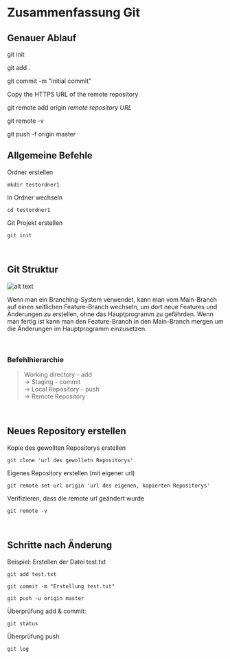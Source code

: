 # Zusammenfassung Git

## Genauer Ablauf

git init

git add .

git commit -m "initial commit"

Copy the HTTPS URL of the remote repository 

git remote add origin *remote repository URL*

git remote -v

git push -f origin master


## Allgemeine Befehle

Ordner erstellen

    mkdir testordner1	

In Ordner wechseln	

    cd testordner1

Git Projekt erstellen

    git init
<br>

## Git Struktur

![alt text](https://lh3.googleusercontent.com/proxy/VRM_6_CJNKhI25iozN6ayZnhSNUdLvt4gamZzPQczW1jq8gb82g1irPeg4u0f53uR84FQeUFvVdHcy1lNJJkN2wEj4GaxkRGKKfv7IpSXA26znBtsA8 "Branching in git")

Wenn man ein Branching-System verwendet, kann man vom Main-Branch auf einen seitlichen Feature-Branch wechseln, um dort neue Features und Änderungen zu erstellen, ohne das Hauptprogramm zu gefährden. Wenn man fertig ist kann man den Feature-Branch in den Main-Branch mergen um die Änderungen im Hauptprogramm einzusetzen.

<br>

### Befehlhierarchie
> Working directory - add <br>
 -> Staging - commit <br>
  -> Local Repository - push <br>
   -> Remote Repository <br>
   
<br>

## Neues Repository erstellen
Kopie des gewollten Repositorys erstellen

    git clone 'url des gewolletn Repositorys'

Eigenes Repository erstellen (mit eigener url)

    git remote set-url origin 'url des eigenen, kopierten Repositorys'

Verifizieren, dass die remote url geändert wurde

    git remote -v
<br>

## Schritte nach Änderung

Beispiel: Erstellen der Datei test.txt

    git add test.txt
   
    git commit -m "Erstellung test.txt"

    git push -u origin master

Überprüfung add & commit:

    git status
Überprüfung push

    git log


